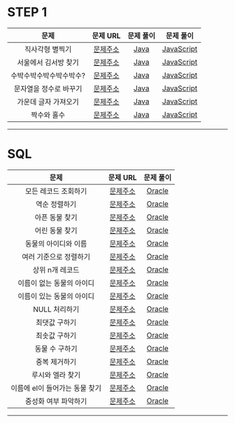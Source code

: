 # STEP 1

| 문제           |                               문제 URL                               |       문제 풀이       |     문제 풀이       |
| :-------------:| :------------------------------------------------------------------: | :------------------: | :------------------: |
| 직사각형 별찍기 | [문제주소](https://programmers.co.kr/learn/courses/30/lessons/12969)  | [Java](https://github.com/dms873/Algorithm-Problems/blob/master/Programmers/src/step1/RectangularStar.java) | [JavaScript](https://github.com/dms873/Algorithm-Problems/blob/master/Programmers/src/step1/RectangularStar.js) |
| 서울에서 김서방 찾기 | [문제주소](https://programmers.co.kr/learn/courses/30/lessons/12919)  | [Java](https://github.com/dms873/Algorithm-Problems/blob/master/Programmers/src/step1/FindingKim.java) | [JavaScript](https://github.com/dms873/Algorithm-Problems/blob/master/Programmers/src/step1/findingKim.js) |
| 수박수박수박수박수박수? | [문제주소](https://programmers.co.kr/learn/courses/30/lessons/12922)  | [Java](https://github.com/dms873/Algorithm-Problems/blob/master/Programmers/src/step1/Watermelon.java) | [JavaScript](https://github.com/dms873/Algorithm-Problems/blob/master/Programmers/src/step1/%EC%88%98%EB%B0%95.js) |
| 문자열을 정수로 바꾸기 | [문제주소](https://programmers.co.kr/learn/courses/30/lessons/12925)  | [Java](https://github.com/dms873/Algorithm-Problems/blob/master/Programmers/src/step1/StringInt.java) | [JavaScript](https://github.com/dms873/Algorithm-Problems/blob/master/Programmers/src/step1/%EB%AC%B8%EC%9E%90%EC%97%B4%EC%9D%84%20%EC%A0%95%EC%88%98%EB%A1%9C%20%EB%B0%94%EA%BE%B8%EA%B8%B0.js) |
| 가운데 글자 가져오기 | [문제주소](https://programmers.co.kr/learn/courses/30/lessons/12903)  | [Java](https://github.com/dms873/Algorithm-Problems/blob/master/Programmers/src/step1/MiddleString.java) | [JavaScript](https://github.com/dms873/Algorithm-Problems/blob/master/Programmers/src/step1/%EA%B0%80%EC%9A%B4%EB%8D%B0%EA%B8%80%EC%9E%90%EA%B0%80%EC%A0%B8%EC%98%A4%EA%B8%B0.js) |
| 짝수와 홀수 | [문제주소](https://programmers.co.kr/learn/courses/30/lessons/12937)  | [Java](https://github.com/dms873/Algorithm-Problems/blob/master/Programmers/src/step1/EvenOdd.js) | [JavaScript](https://github.com/dms873/Algorithm-Problems/blob/master/Programmers/src/step1/%EC%A7%9D%EC%88%98%EC%99%80%ED%99%80%EC%88%98.js) |

---

# SQL
| 문제           |                               문제 URL                               |        문제 풀이       |
| :-------------:| :------------------------------------------------------------------: |  :------------------: |
| 모든 레코드 조회하기 | [문제주소](https://programmers.co.kr/learn/courses/30/lessons/59034)  | [Oracle](https://github.com/dms873/Algorithm-Problems/blob/master/Programmers/src/step1/SELECT1.mysql) |
| 역순 정렬하기 | [문제주소](https://programmers.co.kr/learn/courses/30/lessons/59035)  | [Oracle](https://github.com/dms873/Algorithm-Problems/blob/master/Programmers/src/step1/SELECT2.mysql) |
| 아픈 동물 찾기 | [문제주소](https://programmers.co.kr/learn/courses/30/lessons/59036)  | [Oracle](https://github.com/dms873/Algorithm-Problems/blob/master/Programmers/src/step1/SELECT3.mysql) |
| 어린 동물 찾기 | [문제주소](https://programmers.co.kr/learn/courses/30/lessons/59037)  | [Oracle](https://github.com/dms873/Algorithm-Problems/blob/master/Programmers/src/step1/SELECT4.mysql) |
| 동물의 아이디와 이름 | [문제주소](https://programmers.co.kr/learn/courses/30/lessons/59403)  | [Oracle](https://github.com/dms873/Algorithm-Problems/blob/master/Programmers/src/step1/SELECT5.mysql) |
| 여러 기준으로 정렬하기 | [문제주소](https://programmers.co.kr/learn/courses/30/lessons/59404)  | [Oracle](https://github.com/dms873/Algorithm-Problems/blob/master/Programmers/src/step1/SELECT6.mysql) |
| 상위 n개 레코드 | [문제주소](https://programmers.co.kr/learn/courses/30/lessons/59405)  | [Oracle](https://github.com/dms873/Algorithm-Problems/blob/master/Programmers/src/step1/SELECT7.mysql) |
| 이름이 없는 동물의 아이디 | [문제주소](https://programmers.co.kr/learn/courses/30/lessons/59039)  | [Oracle](https://github.com/dms873/Algorithm-Problems/blob/master/Programmers/src/step1/ISNULL.mysql) |
| 이름이 있는 동물의 아이디 | [문제주소](https://programmers.co.kr/learn/courses/30/lessons/59407)  | [Oracle](https://github.com/dms873/Algorithm-Problems/blob/master/Programmers/src/step1/ISNULL2.mysql) |
| NULL 처리하기 | [문제주소](https://programmers.co.kr/learn/courses/30/lessons/59410)  | [Oracle](https://github.com/dms873/Algorithm-Problems/blob/master/Programmers/src/step1/ISNULL3.mysql) |
| 최댓값 구하기 | [문제주소](https://programmers.co.kr/learn/courses/30/lessons/59415)  | [Oracle](https://github.com/dms873/Algorithm-Problems/blob/master/Programmers/src/step1/SUM%2C%20MAX%2C%20MIN.mysql) |
| 최솟값 구하기 | [문제주소](https://programmers.co.kr/learn/courses/30/lessons/59038)  | [Oracle](https://github.com/dms873/Algorithm-Problems/blob/master/Programmers/src/step1/SUM%2C%20MAX%2C%20MIN2.mysql) |
| 동물 수 구하기 | [문제주소](https://programmers.co.kr/learn/courses/30/lessons/59406)  | [Oracle](https://github.com/dms873/Algorithm-Problems/blob/master/Programmers/src/step1/SUM%2C%20MAX%2C%20MIN3.mysql) |
| 중복 제거하기 | [문제주소](https://programmers.co.kr/learn/courses/30/lessons/59408)  | [Oracle](https://github.com/dms873/Algorithm-Problems/blob/master/Programmers/src/step1/SUM%2C%20MAX%2C%20MIN4.mysql) |
| 루시와 엘라 찾기 | [문제주소](https://programmers.co.kr/learn/courses/30/lessons/59046)  | [Oracle](https://github.com/dms873/Algorithm-Problems/blob/master/Programmers/src/step1/String%2C%20Date.mysql) |
| 이름에 el이 들어가는 동물 찾기 | [문제주소](https://programmers.co.kr/learn/courses/30/lessons/59047)  | [Oracle](https://github.com/dms873/Algorithm-Problems/blob/master/Programmers/src/step1/String%2C%20Date2.mysql) |
| 중성화 여부 파악하기 | [문제주소](https://programmers.co.kr/learn/courses/30/lessons/59409)  | [Oracle](https://github.com/dms873/Algorithm-Problems/blob/master/Programmers/src/step1/String%2C%20Date3.mysql) |





---
